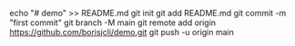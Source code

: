 echo "# demo" >> README.md
git init
git add README.md
git commit -m "first commit"
git branch -M main
git remote add origin https://github.com/borisjcli/demo.git
git push -u origin main
